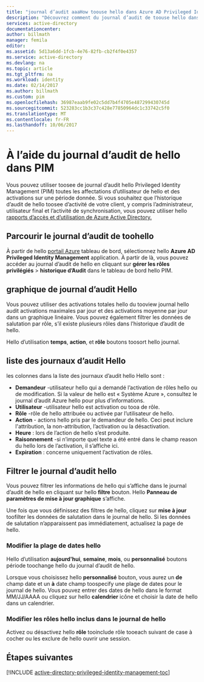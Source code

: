 ```yaml
---
title: "journal d’audit aaaHow toouse hello dans Azure AD Privileged Identity Management | Documents Microsoft"
description: "Découvrez comment du journal d’audit de toouse hello dans l’extension d’Azure Privileged Identity Management hello."
services: active-directory
documentationcenter: 
author: billmath
manager: femila
editor: 
ms.assetid: 5d13a6dd-1fcb-4e76-82fb-cb2f4f0e4357
ms.service: active-directory
ms.devlang: na
ms.topic: article
ms.tgt_pltfrm: na
ms.workload: identity
ms.date: 02/14/2017
ms.author: billmath
ms.custom: pim
ms.openlocfilehash: 36987eaab9fe02c5dd7b4f4705e487299430745d
ms.sourcegitcommit: 523283cc1b3c37c428e77850964dc1c33742c5f0
ms.translationtype: MT
ms.contentlocale: fr-FR
ms.lasthandoff: 10/06/2017
---
```

# <a name="using-hello-audit-log-in-pim"></a>À l’aide du journal d’audit de hello dans PIM
Vous pouvez utiliser toosee de journal d’audit hello Privileged Identity Management (PIM) toutes les affectations d’utilisateur de hello et des activations sur une période donnée. Si vous souhaitez que l’historique d’audit de hello toosee d’activité de votre client, y compris l’administrateur, utilisateur final et l’activité de synchronisation, vous pouvez utiliser hello [rapports d’accès et d’utilisation de Azure Active Directory.](active-directory-view-access-usage-reports.md)

## <a name="navigate-toohello-audit-log"></a>Parcourir le journal d’audit de toohello
À partir de hello [portail Azure](https://portal.azure.com) tableau de bord, sélectionnez hello **Azure AD Privileged Identity Management** application. À partir de là, vous pouvez accéder au journal d’audit de hello en cliquant sur **gérer les rôles privilégiés** > **historique d’Audit** dans le tableau de bord hello PIM.

## <a name="hello-audit-log-graph"></a>graphique de journal d’audit Hello
Vous pouvez utiliser des activations totales hello du tooview journal hello audit activations maximales par jour et des activations moyenne par jour dans un graphique linéaire.  Vous pouvez également filtrer les données de salutation par rôle, s’il existe plusieurs rôles dans l’historique d’audit de hello.

Hello d’utilisation **temps**, **action**, et **rôle** boutons toosort hello journal.

## <a name="hello-audit-log-list"></a>liste des journaux d’audit Hello
les colonnes dans la liste des journaux d’audit hello Hello sont :

* **Demandeur** -utilisateur hello qui a demandé l’activation de rôles hello ou de modification.  Si la valeur de hello est « Système Azure », consultez le journal d’audit Azure hello pour plus d’informations.
* **Utilisateur** -utilisateur hello est activation ou tooa de rôle.
* **Rôle** -rôle de hello attribuée ou activée par l’utilisateur de hello.
* **Action** - actions hello pris par le demandeur de hello. Ceci peut inclure l'attribution, la non-attribution, l’activation ou la désactivation.
* **Heure** : lors de l’action de hello s’est produite.
* **Raisonnement** -si n’importe quel texte a été entré dans le champ reason du hello lors de l’activation, il s’affiche ici.
* **Expiration** : concerne uniquement l’activation de rôles.

## <a name="filter-hello-audit-log"></a>Filtrer le journal d’audit hello
Vous pouvez filtrer les informations de hello qui s’affiche dans le journal d’audit de hello en cliquant sur hello **filtre** bouton.  Hello **Panneau de paramètres de mise à jour graphique** s’affiche.

Une fois que vous définissez des filtres de hello, cliquez sur **mise à jour** toofilter les données de salutation dans le journal de hello.  Si les données de salutation n’apparaissent pas immédiatement, actualisez la page de hello.

### <a name="change-hello-date-range"></a>Modifier la plage de dates hello
Hello d’utilisation **aujourd'hui**, **semaine**, **mois**, ou **personnalisé** boutons période toochange hello du journal d’audit de hello.

Lorsque vous choisissez hello **personnalisé** bouton, vous aurez un **de** champ date et un **à** date champ toospecify une plage de dates pour le journal de hello.  Vous pouvez entrer des dates de hello dans le format MM/JJ/AAAA ou cliquez sur hello **calendrier** icône et choisir la date de hello dans un calendrier.

### <a name="change-hello-roles-included-in-hello-log"></a>Modifier les rôles hello inclus dans le journal de hello
Activez ou désactivez hello **rôle** tooinclude rôle tooeach suivant de case à cocher ou les exclure de hello ouvrir une session.

<!--Every topic should have next steps and links toohello next logical set of content tookeep hello customer engaged-->
## <a name="next-steps"></a>Étapes suivantes
[!INCLUDE [active-directory-privileged-identity-management-toc](../../includes/active-directory-privileged-identity-management-toc.md)]

